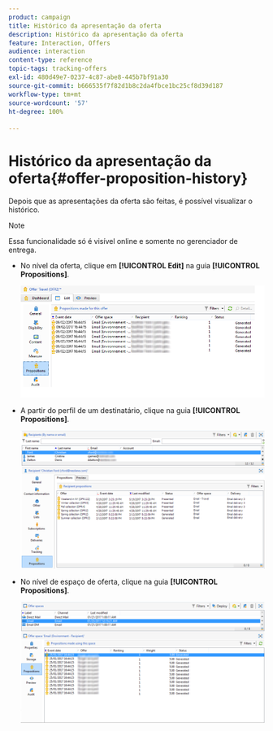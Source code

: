 ```yaml
---
product: campaign
title: Histórico da apresentação da oferta
description: Histórico da apresentação da oferta
feature: Interaction, Offers
audience: interaction
content-type: reference
topic-tags: tracking-offers
exl-id: 480d49e7-0237-4c87-abe8-445b7bf91a30
source-git-commit: b666535f7f82d1b8c2da4fbce1bc25cf8d39d187
workflow-type: tm+mt
source-wordcount: '57'
ht-degree: 100%

---
```


# Histórico da apresentação da oferta{#offer-proposition-history}



Depois que as apresentações da oferta são feitas, é possível visualizar o histórico.

>[!NOTE]
>
>Essa funcionalidade só é visível online e somente no gerenciador de entrega.

* No nível da oferta, clique em **[!UICONTROL Edit]** na guia **[!UICONTROL Propositions]**.

  ![](assets/offer_followup_006.png)

* A partir do perfil de um destinatário, clique na guia **[!UICONTROL Propositions]**.

  ![](assets/offer_followup_002.png)

* No nível de espaço de oferta, clique na guia **[!UICONTROL Propositions]**.

  ![](assets/offer_space_prop_001_b.png)
